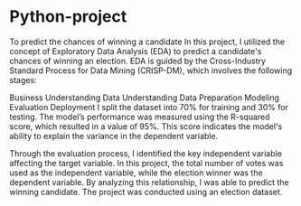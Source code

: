 # Python-project
To predict the chances of winning a candidate
In this project, I utilized the concept of Exploratory Data Analysis (EDA) to predict a candidate's chances of winning an election. EDA is guided by the Cross-Industry Standard Process for Data Mining (CRISP-DM), which involves the following stages:

Business Understanding
Data Understanding
Data Preparation
Modeling
Evaluation
Deployment
I split the dataset into 70% for training and 30% for testing. The model’s performance was measured using the R-squared score, which resulted in a value of 95%. This score indicates the model's ability to explain the variance in the dependent variable.

Through the evaluation process, I identified the key independent variable affecting the target variable. In this project, the total number of votes was used as the independent variable, while the election winner was the dependent variable. By analyzing this relationship, I was able to predict the winning candidate. The project was conducted using an election dataset.

